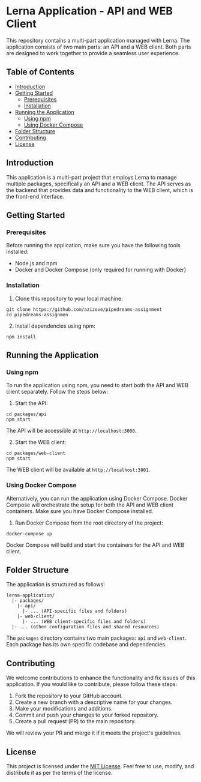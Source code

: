 # Lerna Application - API and WEB Client

This repository contains a multi-part application managed with Lerna. The application consists of two main parts: an API and a WEB client. Both parts are designed to work together to provide a seamless user experience.

## Table of Contents

- [Introduction](#introduction)
- [Getting Started](#getting-started)
  - [Prerequisites](#prerequisites)
  - [Installation](#installation)
- [Running the Application](#running-the-application)
  - [Using npm](#using-npm)
  - [Using Docker Compose](#using-docker-compose)
- [Folder Structure](#folder-structure)
- [Contributing](#contributing)
- [License](#license)

## Introduction

This application is a multi-part project that employs Lerna to manage multiple packages, specifically an API and a WEB client. The API serves as the backend that provides data and functionality to the WEB client, which is the front-end interface.

## Getting Started

### Prerequisites

Before running the application, make sure you have the following tools installed:

- Node.js and npm
- Docker and Docker Compose (only required for running with Docker)

### Installation

1. Clone this repository to your local machine:

```
git clone https://github.com/azizove/pipedreams-assignment
cd pipedreams-assignmen
```

2. Install dependencies using npm:

```
npm install
```

## Running the Application

### Using npm

To run the application using npm, you need to start both the API and WEB client separately. Follow the steps below:

1. Start the API:

```
cd packages/api
npm start
```

The API will be accessible at `http://localhost:3000`.

2. Start the WEB client:

```
cd packages/web-client
npm start
```

The WEB client will be available at `http://localhost:3001`.

### Using Docker Compose

Alternatively, you can run the application using Docker Compose. Docker Compose will orchestrate the setup for both the API and WEB client containers. Make sure you have Docker Compose installed.

1. Run Docker Compose from the root directory of the project:

```
docker-compose up
```

Docker Compose will build and start the containers for the API and WEB client.

## Folder Structure

The application is structured as follows:

```
lerna-application/
  |- packages/
    |- api/
      |- ... (API-specific files and folders)
    |- web-client/
      |- ... (WEB client-specific files and folders)
  |- ... (other configuration files and shared resources)
```

The `packages` directory contains two main packages: `api` and `web-client`. Each package has its own specific codebase and dependencies.

## Contributing

We welcome contributions to enhance the functionality and fix issues of this application. If you would like to contribute, please follow these steps:

1. Fork the repository to your GitHub account.
2. Create a new branch with a descriptive name for your changes.
3. Make your modifications and additions.
4. Commit and push your changes to your forked repository.
5. Create a pull request (PR) to the main repository.

We will review your PR and merge it if it meets the project's guidelines.

## License

This project is licensed under the [MIT License](LICENSE). Feel free to use, modify, and distribute it as per the terms of the license.